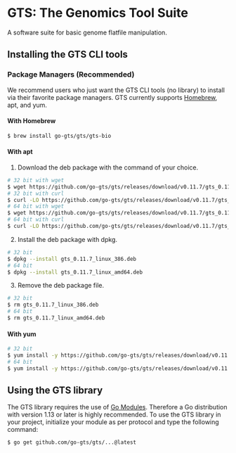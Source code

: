 # GTS: The Genomics Tool Suite
A software suite for basic genome flatfile manipulation.

## Installing the GTS CLI tools
### Package Managers (Recommended)
We recommend users who just want the GTS CLI tools (no library) to install via their favorite package managers.
GTS currently supports [Homebrew](https://brew.sh), apt, and yum.

#### With Homebrew
```sh
$ brew install go-gts/gts/gts-bio
```

#### With apt
1. Download the deb package with the command of your choice.
```sh
# 32 bit with wget
$ wget https://github.com/go-gts/gts/releases/download/v0.11.7/gts_0.11.7_linux_386.deb
# 32 bit with curl
$ curl -LO https://github.com/go-gts/gts/releases/download/v0.11.7/gts_0.11.7_linux_386.deb
# 64 bit with wget
$ wget https://github.com/go-gts/gts/releases/download/v0.11.7/gts_0.11.7_linux_amd64.deb
# 64 bit with curl
$ curl -LO https://github.com/go-gts/gts/releases/download/v0.11.7/gts_0.11.7_linux_amd64.deb
```

2. Install the deb package with dpkg.
```sh
# 32 bit
$ dpkg --install gts_0.11.7_linux_386.deb
# 64 bit
$ dpkg --install gts_0.11.7_linux_amd64.deb
```

3. Remove the deb package file.
```sh
# 32 bit
$ rm gts_0.11.7_linux_386.deb
# 64 bit
$ rm gts_0.11.7_linux_amd64.deb
```

#### With yum
```sh
# 32 bit
$ yum install -y https://github.com/go-gts/gts/releases/download/v0.11.7/gts_0.11.7_linux_386.rpm
# 64 bit
$ yum install -y https://github.com/go-gts/gts/releases/download/v0.11.7/gts_0.11.7_linux_amd64.rpm
```

## Using the GTS library
The GTS library requires the use of [Go Modules](https://blog.golang.org/using-go-modules). Therefore a Go distribution with version 1.13 or later is highly recommended. To use the GTS library in your project, initialize your module as per protocol and type the following command:

```sh
$ go get github.com/go-gts/gts/...@latest
```
